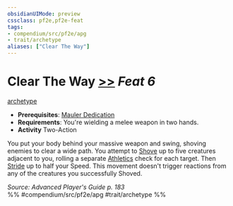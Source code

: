 ```yaml
---
obsidianUIMode: preview
cssclass: pf2e,pf2e-feat
tags:
- compendium/src/pf2e/apg
- trait/archetype
aliases: ["Clear The Way"]
---
```

# Clear The Way  [>>](../../rules/core-rulebook/chapter-9-playing-the-game.md#Actions "Two-Action") *Feat 6*  
[archetype](../../rules/traits/archetype.md)  

- **Prerequisites**: [Mauler Dedication](mauler-dedication-apg.md)
- **Requirements**: You're wielding a melee weapon in two hands.
- **Activity** Two-Action

You put your body behind your massive weapon and swing, shoving enemies to clear a wide path. You attempt to [Shove](../../rules/actions/shove.md) up to five creatures adjacent to you, rolling a separate [Athletics](../skills.md#Athletics) check for each target. Then [Stride](../../rules/actions/stride.md) up to half your Speed. This movement doesn't trigger reactions from any of the creatures you successfully Shoved.

*Source: Advanced Player's Guide p. 183*  
%% #compendium/src/pf2e/apg #trait/archetype %%